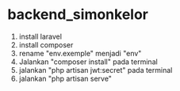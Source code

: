 # backend_simonkelor

1. install laravel
2. install composer
3. rename "env.exemple" menjadi "env"
5. Jalankan "composer install" pada terminal
6. jalankan "php artisan jwt:secret" pada terminal
7. jalankan "php artisan serve"

